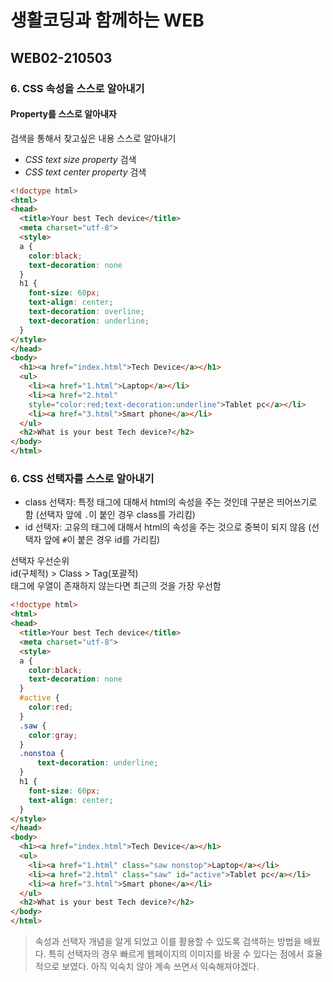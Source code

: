 # 생활코딩과 함께하는 WEB
  
## WEB02-210503

### 6. CSS 속성을 스스로 알아내기

#### Property를 스스로 알아내자

검색을 통해서 찾고싶은 내용 스스로 알아내기

- *CSS text size property* 검색
- *CSS text center property* 검색

```html
<!doctype html>
<html>
<head>
  <title>Your best Tech device</title>
  <meta charset="utf-8">
  <style>
  a {
    color:black;
    text-decoration: none
  }
  h1 {
    font-size: 60px;
    text-align: center;
    text-decoration: overline;
    text-decoration: underline;
  }
</style>
</head>
<body>
  <h1><a href="index.html">Tech Device</a></h1>
  <ul>
    <li><a href="1.html">Laptop</a></li>
    <li><a href="2.html"
    style="color:red;text-decoration:underline">Tablet pc</a></li>
    <li><a href="3.html">Smart phone</a></li>
  </ul>
  <h2>What is your best Tech device?</h2>
</body>
</html>
```

### 6. CSS 선택자를 스스로 알아내기

- class 선택자: 특정 태그에 대해서 html의 속성을 주는 것인데 구분은 띄어쓰기로 함 (선택자 앞에 `.`이 붙인 경우 class를 가리킴)  
- id 선택자: 고유의 태그에 대해서 html의 속성을 주는 것으로 중복이 되지 않음 (선택자 앞에 `#`이 붙은 경우 id를 가리킴)

선택자 우선순위  
id(구체적) > Class > Tag(포괄적)  
태그에 우열이 존재하지 않는다면 최근의 것을 가장 우선함  

```html
<!doctype html>
<html>
<head>
  <title>Your best Tech device</title>
  <meta charset="utf-8">
  <style>
  a {
    color:black;
    text-decoration: none
  }
  #active {
    color:red;
  }
  .saw {
    color:gray;
  }
  .nonstoa {
      text-decoration: underline;
  }
  h1 {
    font-size: 60px;
    text-align: center;
  }
</style>
</head>
<body>
  <h1><a href="index.html">Tech Device</a></h1>
  <ul>
    <li><a href="1.html" class="saw nonstop">Laptop</a></li>
    <li><a href="2.html" class="saw" id="active">Tablet pc</a></li>
    <li><a href="3.html">Smart phone</a></li>
  </ul>
  <h2>What is your best Tech device?</h2>
</body>
</html>
```

> 속성과 선택자 개념을 알게 되었고 이를 활용할 수 있도록 검색하는 방법을 배웠다. 특히 선택자의 경우 빠르게 웹페이지의 이미지를 바꿀 수 있다는 점에서 효율적으로 보였다. 아직 익숙치 않아 계속 쓰면서 익숙해져야겠다.

